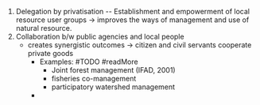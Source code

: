 1. Delegation by privatisation -- Establishment and empowerment of local resource user groups  -> improves the ways of management and use of natural resource.
2. Collaboration b/w public agencies and local people 
	- creates synergistic outcomes -> citizen and civil servants cooperate private goods 
		- Examples:	#TODO #readMore
			- Joint forest management (IFAD, 2001)
			- fisheries co-management
			- participatory watershed management
		- 